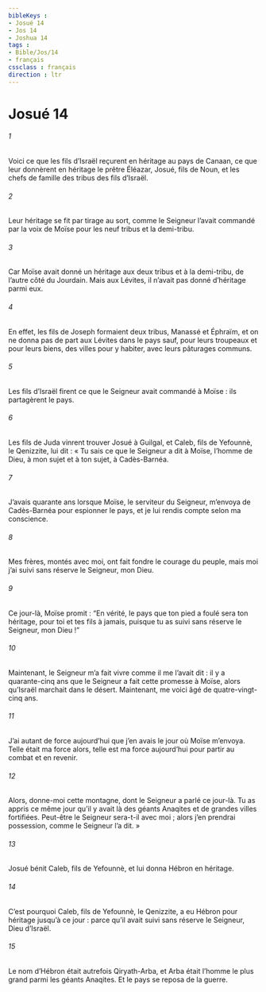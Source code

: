 ```yaml
---
bibleKeys : 
- Josué 14
- Jos 14
- Joshua 14
tags : 
- Bible/Jos/14
- français
cssclass : français
direction : ltr
---
```


# Josué 14

###### 1
Voici ce que les fils d’Israël reçurent en héritage au pays de Canaan, ce que leur donnèrent en héritage le prêtre Éléazar, Josué, fils de Noun, et les chefs de famille des tribus des fils d’Israël.
###### 2
Leur héritage se fit par tirage au sort, comme le Seigneur l’avait commandé par la voix de Moïse pour les neuf tribus et la demi-tribu.
###### 3
Car Moïse avait donné un héritage aux deux tribus et à la demi-tribu, de l’autre côté du Jourdain. Mais aux Lévites, il n’avait pas donné d’héritage parmi eux.
###### 4
En effet, les fils de Joseph formaient deux tribus, Manassé et Éphraïm, et on ne donna pas de part aux Lévites dans le pays sauf, pour leurs troupeaux et pour leurs biens, des villes pour y habiter, avec leurs pâturages communs.
###### 5
Les fils d’Israël firent ce que le Seigneur avait commandé à Moïse : ils partagèrent le pays.
###### 6
Les fils de Juda vinrent trouver Josué à Guilgal, et Caleb, fils de Yefounnè, le Qenizzite, lui dit : « Tu sais ce que le Seigneur a dit à Moïse, l’homme de Dieu, à mon sujet et à ton sujet, à Cadès-Barnéa.
###### 7
J’avais quarante ans lorsque Moïse, le serviteur du Seigneur, m’envoya de Cadès-Barnéa pour espionner le pays, et je lui rendis compte selon ma conscience.
###### 8
Mes frères, montés avec moi, ont fait fondre le courage du peuple, mais moi j’ai suivi sans réserve le Seigneur, mon Dieu.
###### 9
Ce jour-là, Moïse promit : “En vérité, le pays que ton pied a foulé sera ton héritage, pour toi et tes fils à jamais, puisque tu as suivi sans réserve le Seigneur, mon Dieu !”
###### 10
Maintenant, le Seigneur m’a fait vivre comme il me l’avait dit : il y a quarante-cinq ans que le Seigneur a fait cette promesse à Moïse, alors qu’Israël marchait dans le désert. Maintenant, me voici âgé de quatre-vingt-cinq ans.
###### 11
J’ai autant de force aujourd’hui que j’en avais le jour où Moïse m’envoya. Telle était ma force alors, telle est ma force aujourd’hui pour partir au combat et en revenir.
###### 12
Alors, donne-moi cette montagne, dont le Seigneur a parlé ce jour-là. Tu as appris ce même jour qu’il y avait là des géants Anaqites et de grandes villes fortifiées. Peut-être le Seigneur sera-t-il avec moi ; alors j’en prendrai possession, comme le Seigneur l’a dit. »
###### 13
Josué bénit Caleb, fils de Yefounnè, et lui donna Hébron en héritage.
###### 14
C’est pourquoi Caleb, fils de Yefounnè, le Qenizzite, a eu Hébron pour héritage jusqu’à ce jour : parce qu’il avait suivi sans réserve le Seigneur, Dieu d’Israël.
###### 15
Le nom d’Hébron était autrefois Qiryath-Arba, et Arba était l’homme le plus grand parmi les géants Anaqites. Et le pays se reposa de la guerre.
